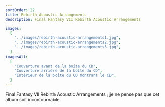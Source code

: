 ```yaml
---
sortOrder: 22
title: Rebirth Acoustic Arrangements
description: Final Fantasy VII Rebirth Acoustic Arrangements

images:
  [
    "../images/rebirth-acoustic-arrangements1.jpg",
    "../images/rebirth-acoustic-arrangements2.jpg",
    "../images/rebirth-acoustic-arrangements3.jpg",
  ]
imagesAlt:
  [
    "Couverture avant de la boîte du CD",
    "Couverture arrière de la boîte du CD",
    "Intérieur de la boîte du CD montrant le CD",
  ]
---
```


Final Fantasy VII Rebirth Acoustic Arrangements ; je ne pense pas que cet album soit incontournable.
